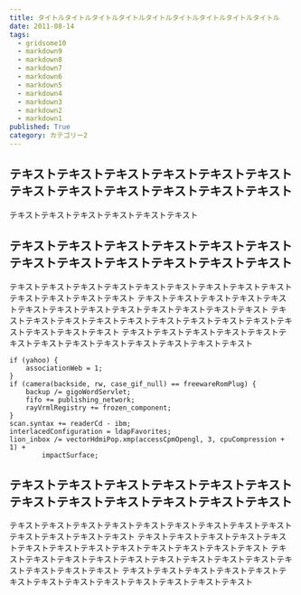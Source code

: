 ```yaml
---
title: タイトルタイトルタイトルタイトルタイトルタイトルタイトルタイトルタイトル
date: 2011-08-14
tags:
  - gridsome10
  - markdown9
  - markdown8
  - markdown7
  - markdown6
  - markdown5
  - markdown4
  - markdown3
  - markdown2
  - markdown1
published: True
category: カテゴリー2
---
```


## テキストテキストテキストテキストテキストテキストテキストテキストテキストテキストテキストテキスト

テキストテキストテキストテキストテキストテキスト

## テキストテキストテキストテキストテキストテキストテキストテキストテキストテキストテキストテキスト

テキストテキストテキストテキストテキストテキストテキストテキストテキストテキストテキストテキストテキスト
テキストテキストテキストテキストテキストテキストテキストテキストテキストテキストテキストテキストテキスト
テキストテキストテキストテキストテキストテキストテキストテキストテキストテキストテキストテキストテキスト
テキストテキストテキストテキストテキストテキストテキストテキストテキストテキストテキストテキストテキスト


    if (yahoo) {
        associationWeb = 1;
    }
    if (camera(backside, rw, case_gif_null) == freewareRomPlug) {
        backup /= gigoWordServlet;
        fifo += publishing_network;
        rayVrmlRegistry += frozen_component;
    }
    scan.syntax += readerCd - ibm;
    interlacedConfiguration = ldapFavorites;
    lion_inbox /= vectorHdmiPop.xmp(accessCpmOpengl, 3, cpuCompression + 1) +
            impactSurface;

## テキストテキストテキストテキストテキストテキストテキストテキストテキストテキストテキストテキスト

テキストテキストテキストテキストテキストテキストテキストテキストテキストテキストテキストテキストテキスト
テキストテキストテキストテキストテキストテキストテキストテキストテキストテキストテキストテキストテキスト
テキストテキストテキストテキストテキストテキストテキストテキストテキストテキストテキストテキストテキスト
テキストテキストテキストテキストテキストテキストテキストテキストテキストテキストテキストテキストテキスト
